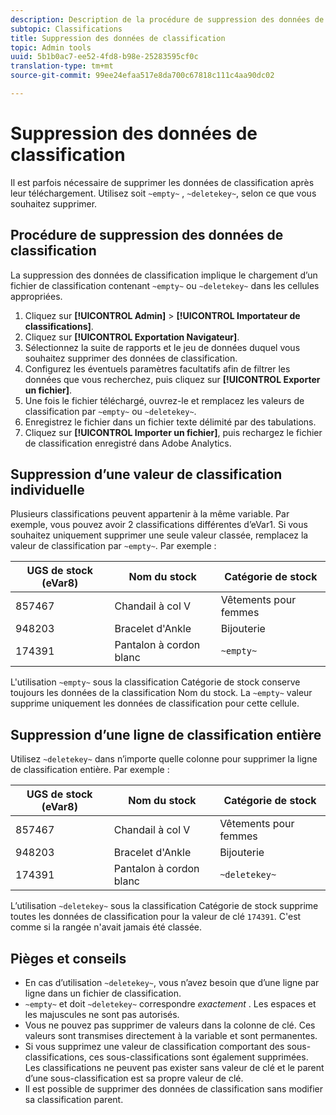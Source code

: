```yaml
---
description: Description de la procédure de suppression des données de classification.
subtopic: Classifications
title: Suppression des données de classification
topic: Admin tools
uuid: 5b1b0ac7-ee52-4fd8-b98e-25283595cf0c
translation-type: tm+mt
source-git-commit: 99ee24efaa517e8da700c67818c111c4aa90dc02

---
```



# Suppression des données de classification

Il est parfois nécessaire de supprimer les données de classification après leur téléchargement. Utilisez soit `~empty~` , `~deletekey~`, selon ce que vous souhaitez supprimer.

## Procédure de suppression des données de classification

La suppression des données de classification implique le chargement d’un fichier de classification contenant `~empty~` ou `~deletekey~` dans les cellules appropriées.

1. Cliquez sur **[!UICONTROL Admin]** &gt; **[!UICONTROL Importateur de classifications]**.
1. Cliquez sur **[!UICONTROL Exportation Navigateur]**.
1. Sélectionnez la suite de rapports et le jeu de données duquel vous souhaitez supprimer des données de classification.
1. Configurez les éventuels paramètres facultatifs afin de filtrer les données que vous recherchez, puis cliquez sur **[!UICONTROL Exporter un fichier]**.
1. Une fois le fichier téléchargé, ouvrez-le et remplacez les valeurs de classification par `~empty~` ou `~deletekey~`.
1. Enregistrez le fichier dans un fichier texte délimité par des tabulations.
1. Cliquez sur **[!UICONTROL Importer un fichier]**, puis rechargez le fichier de classification enregistré dans Adobe Analytics.

## Suppression d’une valeur de classification individuelle

Plusieurs classifications peuvent appartenir à la même variable. Par exemple, vous pouvez avoir 2 classifications différentes d’eVar1. Si vous souhaitez uniquement supprimer une seule valeur classée, remplacez la valeur de classification par `~empty~`. Par exemple :

| UGS de stock (eVar8) | Nom du stock | Catégorie de stock |
| --- | --- | --- |
| 857467 | Chandail à col V | Vêtements pour femmes |
| 948203 | Bracelet d'Ankle | Bijouterie |
| 174391 | Pantalon à cordon blanc | `~empty~` |

L'utilisation `~empty~` sous la classification Catégorie de stock conserve toujours les données de la classification Nom du stock. La `~empty~` valeur supprime uniquement les données de classification pour cette cellule.

## Suppression d’une ligne de classification entière

Utilisez `~deletekey~` dans n’importe quelle colonne pour supprimer la ligne de classification entière. Par exemple :

| UGS de stock (eVar8) | Nom du stock | Catégorie de stock |
| --- | --- | --- |
| 857467 | Chandail à col V | Vêtements pour femmes |
| 948203 | Bracelet d'Ankle | Bijouterie |
| 174391 | Pantalon à cordon blanc | `~deletekey~` |

L’utilisation `~deletekey~` sous la classification Catégorie de stock supprime toutes les données de classification pour la valeur de clé `174391`. C'est comme si la rangée n'avait jamais été classée.

## Pièges et conseils

* En cas d’utilisation `~deletekey~`, vous n’avez besoin que d’une ligne par ligne dans un fichier de classification.
* `~empty~` et doit `~deletekey~` correspondre *exactement* . Les espaces et les majuscules ne sont pas autorisés.
* Vous ne pouvez pas supprimer de valeurs dans la colonne de clé. Ces valeurs sont transmises directement à la variable et sont permanentes.
* Si vous supprimez une valeur de classification comportant des sous-classifications, ces sous-classifications sont également supprimées. Les classifications ne peuvent pas exister sans valeur de clé et le parent d’une sous-classification est sa propre valeur de clé.
* Il est possible de supprimer des données de classification sans modifier sa classification parent.
